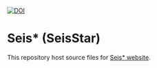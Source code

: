 [![DOI](https://zenodo.org/badge/22621/SeisStar/SeisStar.svg)](https://zenodo.org/badge/latestdoi/22621/SeisStar/SeisStar)

Seis* (SeisStar)
=================

This repository host source files for [Seis* website](http://seisstar.github.io/SeisStar).
